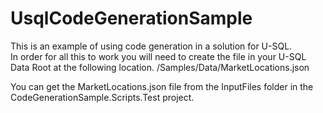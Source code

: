# UsqlCodeGenerationSample

This is an example of using code generation in a solution for U-SQL.  
In order for all this to work you will need to create the file in your U-SQL Data Root at the following location.
/Samples/Data/MarketLocations.json

You can get the MarketLocations.json file from the InputFiles folder in the CodeGenerationSample.Scripts.Test project.  
